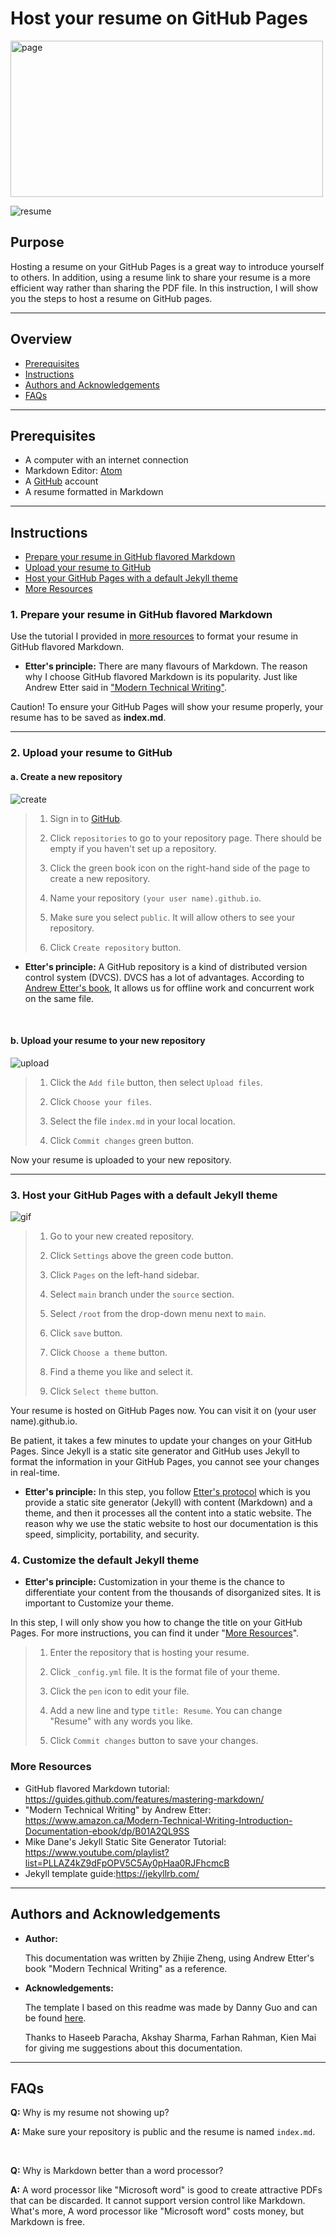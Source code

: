 # Host your resume on GitHub Pages

<img src="https://github.com/ZhijieZheng-UM/ZhijieZheng-UM.github.io/blob/main/image.png" alt="page"
	title="page" width="500" height="250" />

![resume](https://github.com/ZhijieZheng-UM/ZhijieZheng-UM.github.io/blob/main/resume.gif)

## Purpose
Hosting a resume on your GitHub Pages is a great way to introduce yourself to others. In addition, using a resume link to share your resume is a more efficient way rather than sharing the PDF file. In this instruction, I will show you the steps to host a resume on GitHub pages.

----
## Overview
- [Prerequisites](#Prerequisites)
- [Instructions](#Instructions)
- [Authors and Acknowledgements](#Authors-and-Acknowledgements)
- [FAQs](#FAQs)
-----
## Prerequisites
* A computer with an internet connection
* Markdown Editor: [Atom](https://atom.io/)
* A [GitHub](https://github.com/) account
* A resume formatted in Markdown
----
## Instructions

- [Prepare your resume in GitHub flavored Markdown](#Prepare-your-resume-in-GitHub-flavored-Markdown)
- [Upload your resume to GitHub](#Upload-your-resume-to-GitHub)
- [Host your GitHub Pages with a default Jekyll theme](#Host-your-GitHub-Pages-with-a-default-Jekyll-theme)
- [More Resources](#More-Resources)

### 1. Prepare your resume in GitHub flavored Markdown
Use the tutorial I provided in [more resources](#more-resources) to format your resume in GitHub flavored Markdown.

* **Etter's principle:** There are many flavours of Markdown. The reason why I choose GitHub flavored Markdown is its popularity. Just like Andrew Etter said in ["Modern Technical Writing"](https://www.amazon.ca/Modern-Technical-Writing-Introduction-Documentation-ebook/dp/B01A2QL9SS).

Caution! To ensure your GitHub Pages will show your resume properly, your resume has to be saved as **index.md**.

----
### 2. Upload your resume to GitHub

#### **a. Create a new repository**
![create](https://github.com/ZhijieZheng-UM/ZhijieZheng-UM.github.io/blob/main/create.jpeg)

>1. Sign in to [GitHub](https://github.com/).
>
>2. Click `repositories` to go to your repository page. There should be empty if you haven't set up a repository.
>
>3. Click the green book icon on the right-hand side of the page to create a new repository.
>
>4. Name your repository `(your user name).github.io`.
>
>5. Make sure you select `public`. It will allow others to see your repository.
>
>6. Click `Create repository` button.

* **Etter's principle:** A GitHub repository is a kind of distributed version control system (DVCS). DVCS has a lot of advantages. According to [Andrew Etter's book](https://www.amazon.ca/Modern-Technical-Writing-Introduction-Documentation-ebook/dp/B01A2QL9SS), It allows us for offline work and concurrent work on the same file.
<br />

#### **b. Upload your resume to your new repository**
![upload](https://github.com/ZhijieZheng-UM/ZhijieZheng-UM.github.io/blob/main/upload.gif)

>1. Click the `Add file` button, then select `Upload files`.
>
>2. Click `Choose your files`.
>
>3. Select the file `index.md` in your local location.
>
>4. Click `Commit changes` green button.

Now your resume is uploaded to your new repository.

----

### 3. Host your GitHub Pages with a default Jekyll theme
![gif](https://github.com/ZhijieZheng-UM/ZhijieZheng-UM.github.io/blob/main/gif.gif)

>1. Go to your new created repository.
>
>2. Click `Settings` above the green code button.
>
>3. Click `Pages` on the left-hand sidebar.
>
>4. Select `main` branch under the `source` section.
>
>5. Select `/root` from the drop-down menu next to `main`.
>
>6. Click `save` button.
>
>7. Click `Choose a theme` button.
>
>8. Find a theme you like and select it.
>
>9. Click `Select theme` button.

Your resume is hosted on GitHub Pages now. You can visit it on (your user name).github.io.

Be patient, it takes a few minutes to update your changes on your GitHub Pages. Since Jekyll is a static site generator and GitHub uses Jekyll to format the information in your GitHub Pages, you cannot see your changes in real-time.

* **Etter's principle:** In this step, you follow [Etter's protocol](https://www.amazon.ca/Modern-Technical-Writing-Introduction-Documentation-ebook/dp/B01A2QL9SS) which is you provide a static site generator (Jekyll) with content (Markdown) and a theme, and then it processes all the content into a static website. The reason why we use the static website to host our documentation is this speed, simplicity, portability, and security.

### 4. Customize the default Jekyll theme
* **Etter's principle:** Customization in your theme is the chance to differentiate your content from the thousands of disorganized sites. It is important to Customize your theme.

In this step, I will only show you how to change the title on your GitHub Pages. For more instructions, you can find it under "[More Resources](#More-Resources)".
>1. Enter the repository that is hosting your resume.
>
>2. Click `_config.yml` file. It is the format file of your theme.
>
>3. Click the `pen` icon to edit your file.
>
>4. Add a new line and type `title: Resume`. You can change "Resume" with any words you like.
>
>5. Click `Commit changes` button to save your changes.


### More Resources
* GitHub flavored Markdown tutorial: https://guides.github.com/features/mastering-markdown/
* "Modern Technical Writing" by Andrew Etter: https://www.amazon.ca/Modern-Technical-Writing-Introduction-Documentation-ebook/dp/B01A2QL9SS
* Mike Dane's Jekyll Static Site Generator Tutorial: https://www.youtube.com/playlist?list=PLLAZ4kZ9dFpOPV5C5Ay0pHaa0RJFhcmcB
* Jekyll template guide:https://jekyllrb.com/

----
## Authors and Acknowledgements
* **Author:**

	This documentation was written by Zhijie Zheng, using Andrew Etter's book "Modern Technical Writing" as a reference.

* **Acknowledgements:**

	The template I based on this readme was made by Danny Guo and can be found [here](https://www.makeareadme.com/).

	Thanks to Haseeb Paracha, Akshay Sharma, Farhan Rahman, Kien Mai for giving me suggestions about this documentation.

----
## FAQs
**Q:** Why is my resume not showing up?

**A:** Make sure your repository is public and the resume is named `index.md`.

<br />

**Q:**  Why is Markdown better than a word processor?

**A:** A word processor like "Microsoft word" is good to create attractive PDFs that can be discarded. It cannot support version control like Markdown. What's more, A word processor like "Microsoft word" costs money, but Markdown is free.
